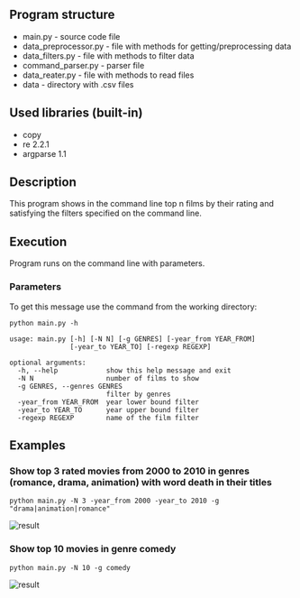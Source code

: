 ## Program structure

- main.py - source code file
- data_preprocessor.py - file with methods for getting/preprocessing data
- data_filters.py - file with methods to filter data
- command_parser.py - parser file
- data_reater.py - file with methods to read files
- data - directory with .csv files


## Used libraries (built-in)

- copy 
- re 2.2.1
- argparse 1.1

## Description
This program shows in the command line top n films by their rating and satisfying the filters specified on the command line.

## Execution
Program runs on the command line with parameters.
### Parameters
To get this message use the command from the working directory:
```
python main.py -h
```
```
usage: main.py [-h] [-N N] [-g GENRES] [-year_from YEAR_FROM]
               [-year_to YEAR_TO] [-regexp REGEXP]

optional arguments:
  -h, --help            show this help message and exit
  -N N                  number of films to show
  -g GENRES, --genres GENRES
                        filter by genres
  -year_from YEAR_FROM  year lower bound filter
  -year_to YEAR_TO      year upper bound filter
  -regexp REGEXP        name of the film filter
```

## Examples
### Show top 3 rated movies from 2000 to 2010 in genres (romance, drama, animation) with word death in their titles
```
python main.py -N 3 -year_from 2000 -year_to 2010 -g "drama|animation|romance"
```
![result](https://sun9-28.userapi.com/impg/-xo3S1GiVSdNJDQFW-efGN1B9c_16Cqojm2G0Q/42Nsx2_jjKQ.jpg?size=548x209&quality=96&sign=07884fb2278c2c45223679c93d188f39&type=album)
### Show top 10 movies in genre comedy
```
python main.py -N 10 -g comedy
```
![result](https://sun9-22.userapi.com/impg/p_SMx5RKkmBn-vMfDJQChgCNVhFpG-9_lDAY9w/brITV2494wQ.jpg?size=817x217&quality=96&sign=39f64b02f8150f89c8130b898a508821&type=album)